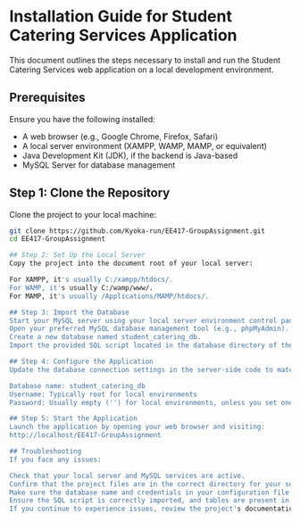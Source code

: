 # Installation Guide for Student Catering Services Application

This document outlines the steps necessary to install and run the Student Catering Services web application on a local development environment.

## Prerequisites

Ensure you have the following installed:

- A web browser (e.g., Google Chrome, Firefox, Safari)
- A local server environment (XAMPP, WAMP, MAMP, or equivalent)
- Java Development Kit (JDK), if the backend is Java-based
- MySQL Server for database management

## Step 1: Clone the Repository

Clone the project to your local machine:

```bash
git clone https://github.com/Kyoka-run/EE417-GroupAssignment.git
cd EE417-GroupAssignment

## Step 2: Set Up the Local Server
Copy the project into the document root of your local server:

For XAMPP, it's usually C:/xampp/htdocs/.
For WAMP, it's usually C:/wamp/www/.
For MAMP, it's usually /Applications/MAMP/htdocs/.

## Step 3: Import the Database
Start your MySQL server using your local server environment control panel.
Open your preferred MySQL database management tool (e.g., phpMyAdmin).
Create a new database named student_catering_db.
Import the provided SQL script located in the database directory of the project to create and populate tables.

## Step 4: Configure the Application
Update the database connection settings in the server-side code to match your local MySQL setup. You may need to set up the following:

Database name: student_catering_db
Username: Typically root for local environments
Password: Usually empty ('') for local environments, unless you set one

## Step 5: Start the Application
Launch the application by opening your web browser and visiting:
http://localhost/EE417-GroupAssignment

## Troubleshooting
If you face any issues:

Check that your local server and MySQL services are active.
Confirm that the project files are in the correct directory for your server environment.
Make sure the database name and credentials in your configuration file match your local MySQL setup.
Ensure the SQL script is correctly imported, and tables are present in your database.
If you continue to experience issues, review the project's documentation for more guidance or contact a project maintainer.
